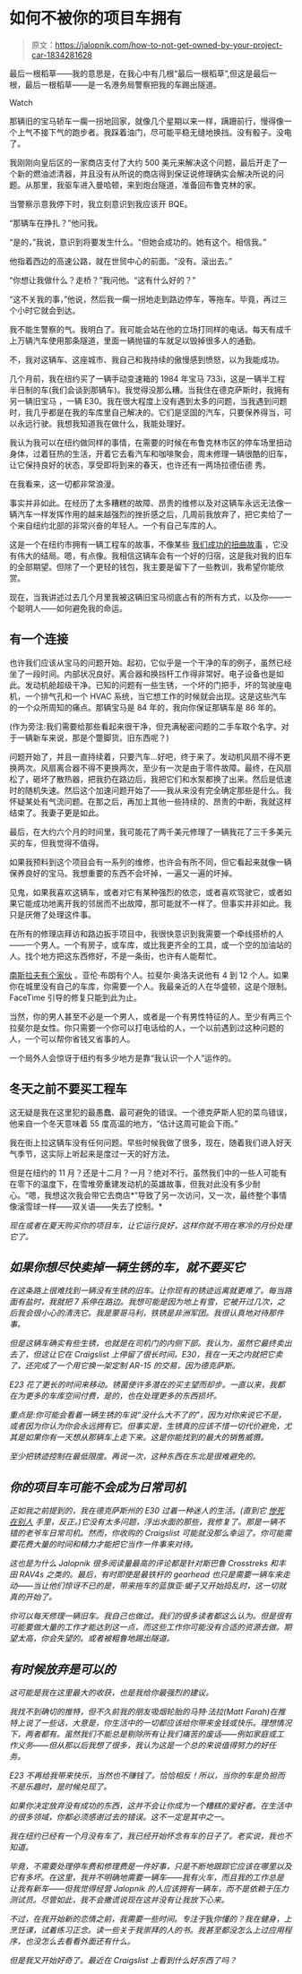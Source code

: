 # 如何不被你的项目车拥有

> 原文：<https://jalopnik.com/how-to-not-get-owned-by-your-project-car-1834281628>

最后一根稻草——我的意思是，在我心中有几根“最后一根稻草”,但这是最后一根，最后一根稻草——是一名港务局警察把我的车踢出隧道。

Watch

那辆旧的宝马轿车一瘸一拐地回家，就像几个星期以来一样，蹒跚前行，慢得像一个上气不接下气的跑步者。我踩着油门，尽可能平稳无缝地换挡。没有骰子。没电了。

我刚刚向皇后区的一家商店支付了大约 500 美元来解决这个问题，最后开走了一个新的燃油滤清器，并且没有从所说的商店得到保证说修理确实会解决所说的问题。从那里，我驱车进入曼哈顿，来到炮台隧道，准备回布鲁克林的家。

当警察示意我停下时，我立刻意识到我应该开 BQE。

“那辆车在挣扎？”他问我。

“是的，”我说，意识到将要发生什么。“但她会成功的。她有这个。相信我。”

他指着西边的高速公路，就在世贸中心的前面。“没有。滚出去。”

“你想让我做什么？走桥？”我问他。“这有什么好的？”

“这不关我的事，”他说，然后我一瘸一拐地走到路边停车，等拖车。毕竟，再过三个小时它就会到达。

我不能生警察的气。我明白了。我可能会站在他的立场打同样的电话。每天有成千上万辆汽车使用那条隧道，里面一辆抛锚的车就足以毁掉很多人的通勤。

不，我对这辆车、这座城市、我自己和我持续的傲慢感到愤怒，以为我能成功。

几个月前，我在纽约买了一辆手动变速箱的 1984 年宝马 733i，这是一辆半工程半日制的车(我们会谈到那辆车)。我觉得没那么糟。当我住在德克萨斯时，我拥有另一辆旧宝马 ，一辆 E30。我在很大程度上没有遇到太多的问题，当我遇到问题时，我几乎都是在我的车库里自己解决的。它们是坚固的汽车，只要保养得当，可以永远行驶。我想我知道我在做什么，我能处理好。

我认为我可以在纽约做同样的事情，在需要的时候在布鲁克林市区的停车场里扭动身体，过着狂热的生活，开着它去看汽车和咖啡聚会，周末修理一辆很酷的旧车，让它保持良好的状态，享受即将到来的春天，也许还有一两场拉德伍德 秀。

在我看来，这一切都非常浪漫。

事实并非如此。在经历了太多糟糕的故障、昂贵的维修以及对这辆车永远无法像一辆汽车一样发挥作用的越来越强烈的挫折感之后，几周前我放弃了，把它卖给了一个来自纽约北部的非常兴奋的年轻人。一个有自己车库的人。

这是一个在纽约市拥有一辆工程车的故事，不像某些 [我们成功的扭曲故事](http://jalopnik.com/tag/project-postal) ，它没有伟大的结局。嗯，有点像。我相信这辆车会有一个好的归宿，这是我对我的旧车的全部期望。但除了一个更轻的钱包，我主要是留下了一些教训，我希望你能欣赏。

现在，当我讲述过去几个月里我被这辆旧宝马彻底占有的所有方式，以及你——一个聪明人——如何避免我的命运。

## 有一个连接

也许我们应该从宝马的问题开始。起初，它似乎是一个干净的车的例子，虽然已经坐了一段时间。内部状况良好。离合器和换挡杆工作得非常好。电子设备也是如此。发动机舱超级干净。已知的问题有一些生锈，一个坏的门把手，坏的驾驶座电机，一个排气孔和一个 HVAC 系统，当它想工作的时候就会出现。这是这些汽车的一个众所周知的痛点。那辆宝马是 84 年的，我向你保证那辆车是 86 年的。

(作为旁注:我们需要给那些看起来很干净，但充满秘密问题的二手车取个名字。对于一辆新车来说，那是个蹩脚货。旧东西呢？)

问题开始了，并且一直持续着，只要汽车...好吧，终于来了。发动机风扇不得不更换两次。风扇离合器不得不更换两次，至少有一次是由于零件故障。最终，在风扇松了，砸坏了散热器，把我扔在路边后，我把它们和水泵都换了出来。然后是低速时的随机失速。然后这个加速问题开始了——我从来没有完全确定那些是什么。我怀疑某处有气流问题。在那之后，再加上其他一些持续的、昂贵的中断，我就这样结束了。我妻子更是如此。

最后，在大约六个月的时间里，我可能花了两千美元修理了一辆我花了三千多美元买的车，但我觉得不值得。

如果我预料到这个项目会有一系列的维修，也许会有所不同，但它看起来就像一辆保养良好的宝马。我想重要的东西不会坏掉，一遍又一遍的坏掉。

见鬼，如果我喜欢这辆车，或者对它有某种强烈的依恋，或者喜欢驾驶它，或者如果它能成功地离开我的邻居而不出故障，那可能就不一样了。但事实并非如此。我只是厌倦了处理这件事。

在所有的修理店拜访和路边扳手项目中，我很快意识到我需要一个牵线搭桥的人——一个男人。一个有房子，或车库，或比我更齐全的工具，或一个空的加油站的人。找个地方把这东西修好，不是一条街，也许有人能帮忙。

[南斯拉夫有个家伙](https://jalopnik.com/preview/i-was-given-a-yugo-and-drove-it-from-new-york-to-north-1834215546?rev=1555967666542&_ga=2.49494950.1655737585.1555908062-1465454198.1536872514) 。亚伦·布朗有个人。拉斐尔·奥洛夫说他有 4 到 12 个人。如果你在城里没有自己的车库，你需要一个人。我最亲近的人在华盛顿，这是个限制。FaceTime 引导的修复只能到此为止。

当然，你的男人甚至不必是一个男人，或者是一个有男性特征的人。至少有两三个拉斐尔是女性。你只需要一个你可以打电话给的人，一个以前遇到过这种问题的人，一个可以帮你省钱又省事的人。

一个局外人会惊讶于纽约有多少地方是靠“我认识一个人”运作的。

## 冬天之前不要买工程车

这无疑是我在这里犯的最愚蠢、最可避免的错误。一个德克萨斯人犯的菜鸟错误，他来自一个冬天意味着 55 度高温的地方，“估计这周可能会下雨。”

我在街上拉这辆车没有任何问题。早些时候我做了很多，现在，随着我们进入好天气季节，这实际上听起来是度过一天的好方法。

但是在纽约的 11 月？还是十二月？一月？绝对不行。虽然我们中的一些人可能有在零下的温度下，在雪堆旁重建发动机的英雄故事，但我对此没有多少耐心。“嗯，我想这次我会带它去商店*”导致了另一次访问，又一次，最终整个事情像滚雪球一样——双关语——失去了控制。*

*现在或者在夏天购买你的项目车，让它运行良好，这样你就不用在寒冷的月份处理它了。*

## *如果你想尽快卖掉一辆生锈的车，就不要买它*

*在这条路上很难找到一辆没有生锈的旧车。让你现有的锈迹远离就更难了。每当路面有盐时，我就把 7 系停在路边。我想可能是因为地上有雪，它被开过几次，之后我会很小心的清洗它。我是蒙哥马利，铁锈是非洲军团。我很认真地对待那件事。*

*但是这辆车确实有些生锈，也就是在司机门的内侧下部。我认为，虽然它最终卖出去了，但这让它在 Craigslist 上停留了很长时间。E30，我在一天之内就把它卖了，还完成了一个用它换一架定制 AR-15 的交易，因为德克萨斯。* 

*E23 花了更长的时间来移动。锈菌使许多潜在的买主望而却步。一直以来，我都在为更多的车库空间付费，是的，也在处理更多的东西损坏。* 

*重点是:你可能会看着一辆生锈的车说“没什么大不了的”，因为对你来说它不是，或者因为你认为你会永远拥有它。但事实是，生锈真的应该不惜一切代价避免，尤其是如果你有一天想从那辆车上走下来。这是你能找到的最大的销售威慑。*

*至少把锈迹控制在最低限度。再说一次，这种东西在东北是很难避免的。*

## *你的项目车可能不会成为日常司机*

*正如我之前提到的，我在德克萨斯州的 E30 过着一种迷人的生活。(直到它 [惨死在别人](https://jalopnik.com/the-sadness-of-finding-out-your-old-car-got-wrecked-1832243374) 手里，反正。)它没有太多问题，浮出水面的那些，我修复了。那是一辆不错的老爷车日常司机。然而，你收购的 Craigslist 可能就没那么幸运了。你可能需要花费大量的时间和精力才能把它当作一件事来对待。* 

*这也是为什么 Jalopnik 很多阅读量最高的评论都是针对斯巴鲁 Crosstreks 和丰田 RAV4s 之类的。最后，有时即使是最铁杆的 gearhead 也只是需要一辆车来走动——当让他们惊讶不已的是，带来拖车的蓝旗亚·蝎子又开始捣乱时，这一切就真的开始了。*

*你可以每天修理一辆旧车。我自己也做过。我们的很多读者都这么认为。但是很有可能要做大量的工作才能达到这一点，而这些工作你可能没有合适的资源去做。期望太高，你会失望的。或者被粗鲁地踢出隧道。*

## *有时候放弃是可以的*

*这可能是我在这里最大的收获，也是我给你最强烈的建议。*

*我找不到确切的推特，但不久前我的朋友吸烟轮胎的马特·法拉(Matt Farah)在推特上说了一些话，大意是，你生活中的一切都应该给你带来金钱或快乐。理想情况下，两者都有。虽然我们不能总是剔除所有让我们痛苦的废话——例如家庭或工作义务——但从那以后我想了很多，我认为这是一个总的来说值得努力的好任务。*

*E23 不再给我带来快乐，当然也不赚钱了。恰恰相反！所以，当你的车是负担而不是乐趣时，是时候兑现了。*

*如果你决定放弃没有成功的东西，这并不会让你成为一个糟糕的爱好者。在生活中的很多领域，你都必须感谢过去的错误。这不一定是其中之一。*

*我在纽约已经有一个月没有车了，我已经开始怀念有车的日子了。老实说，我也不知道。* 

*毕竟，不需要处理停车费和修理费是一件好事，只是不断地跟踪它应该在哪里以及它有多坏。在这里，我并不明确地需要一辆车——我有火车，而且我的工作总是让我有新车——但我觉得经营 Jalopnik 的人应该拥有一辆车，而不是依赖于压力测试员。尽管如此，我不会撒谎说现在这并没有让我放下心来。*

*不过，在我开始新的恋情之前，我需要一些时间。专注于*我*你懂的？我在健身，上烹饪课，试着练习正念。读一些关于我崇拜的人的书。我甚至都没怎么上过应用程序，也没怎么去看看外面还有什么。*

*但是我又开始好奇了。最近在 Craigslist 上看到什么好东西了吗？*